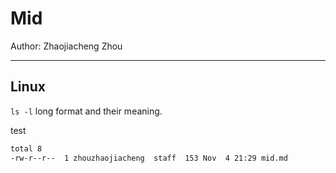 # Mid

Author: Zhaojiacheng Zhou

---

## Linux

`ls -l` long format and their meaning.

test

```bash
total 8
-rw-r--r--  1 zhouzhaojiacheng  staff  153 Nov  4 21:29 mid.md
```

